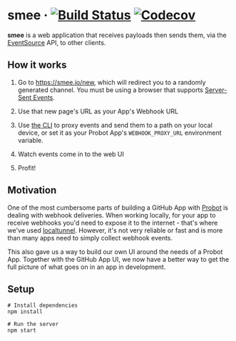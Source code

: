 # smee &middot; [![Build Status](https://img.shields.io/travis/probot/webhooks/master.svg)](https://travis-ci.org/probot/webhooks) [![Codecov](https://img.shields.io/codecov/c/github/probot/webhooks.svg)](https://codecov.io/gh/probot/webhooks/)

**smee** is a web application that receives payloads then sends them, via the [EventSource](https://developer.mozilla.org/en-US/docs/Web/API/EventSource) API, to other clients.

## How it works

1. Go to https://smee.io/new, which will redirect you to a randomly generated channel. You must be using a browser that supports [Server-Sent Events](https://developer.mozilla.org/en-US/docs/Web/API/Server-sent_events/Using_server-sent_events).

1. Use that new page's URL as your App's Webhook URL

1. Use [the CLI](https://npmjs.com/package/smee-cli) to proxy events and send them to a path on your local device, or set it as your Probot App's `WEBHOOK_PROXY_URL` environment variable.

1. Watch events come in to the web UI

1. Profit!

## Motivation

One of the most cumbersome parts of building a GitHub App with [Probot](https://probot.github.io) is dealing with webhook deliveries. When working locally, for your app to receive webhooks you'd need to expose it to the internet - that's where we've used [localtunnel](https://localtunnel.me). However, it's not very reliable or fast and is more than many apps need to simply collect webhook events.

This also gave us a way to build our own UI around the needs of a Probot App. Together with the GitHub App UI, we now have a better way to get the full picture of what goes on in an app in development.

## Setup

```
# Install dependencies
npm install

# Run the server
npm start
```
